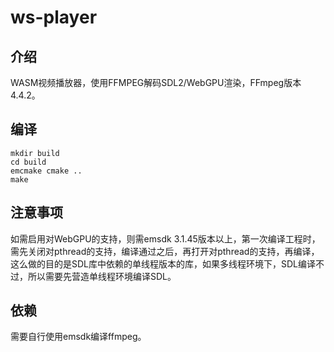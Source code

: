 # ws-player
## 介绍
WASM视频播放器，使用FFMPEG解码SDL2/WebGPU渲染，FFmpeg版本4.4.2。

## 编译
```shell
mkdir build
cd build
emcmake cmake ..
make
```

## 注意事项
如需启用对WebGPU的支持，则需emsdk 3.1.45版本以上，第一次编译工程时，需先关闭对pthread的支持，编译通过之后，再打开对pthread的支持，再编译，这么做的目的是SDL库中依赖的单线程版本的库，如果多线程环境下，SDL编译不过，所以需要先营造单线程环境编译SDL。

## 依赖
需要自行使用emsdk编译ffmpeg。